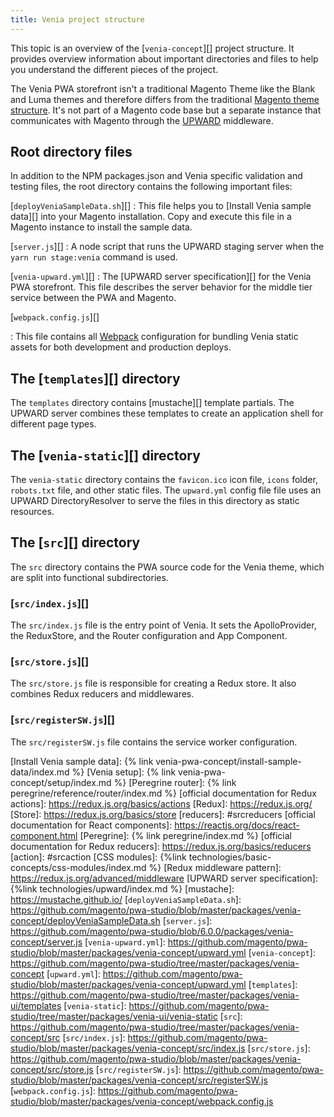 ```yaml
---
title: Venia project structure
---
```


This topic is an overview of the [`venia-concept`][] project structure.
It provides overview information about important directories and files to help you understand the different pieces of the project.

The Venia PWA storefront isn't a traditional Magento Theme like the Blank and Luma themes and therefore differs from the traditional [Magento theme structure][].
It's not part of a Magento code base but a separate instance that communicates with Magento through the [UPWARD][] middleware.

## Root directory files

In addition to the NPM packages.json and Venia specific validation and testing files, the root directory contains the following important files:

[`deployVeniaSampleData.sh`][]
: This file helps you to [Install Venia sample data][] into your Magento installation.
  Copy and execute this file in a Magento instance to install the sample data.

[`server.js`][]
: A node script that runs the UPWARD staging server when the `yarn run stage:venia` command is used.

[`venia-upward.yml`][]
: The [UPWARD server specification][] for the Venia PWA storefront.
  This file describes the server behavior for the middle tier service between the PWA and Magento.

[`webpack.config.js`][]

: This file contains all [Webpack][] configuration for bundling Venia static assets for both development and production deploys.

## The [`templates`][] directory

The `templates` directory contains [mustache][] template partials.
The UPWARD server combines these templates to create an application shell for different page types.

## The [`venia-static`][] directory

The `venia-static` directory contains the `favicon.ico` icon file, `icons` folder, `robots.txt` file, and other static files. The `upward.yml` config file file uses an UPWARD DirectoryResolver to serve the files in this directory as static resources.

## The [`src`][] directory

The `src` directory contains the PWA source code for the Venia theme, which are split into functional subdirectories.

### [`src/index.js`][]

The `src/index.js` file is the entry point of Venia.
It sets the ApolloProvider, the ReduxStore, and the Router configuration and App Component.

### [`src/store.js`][]

The `src/store.js` file is responsible for creating a Redux store.
It also combines Redux reducers and middlewares.

### [`src/registerSW.js`][]

The `src/registerSW.js` file contains the service worker configuration.

[Magento theme structure]: https://devdocs.magento.com/guides/v2.3/frontend-dev-guide/themes/theme-structure.html
[UPWARD]: https://github.com/magento/pwa-studio/tree/master/packages/upward-spec
[Webpack]: https://webpack.js.org/
[Install Venia sample data]: {% link venia-pwa-concept/install-sample-data/index.md %}
[Venia setup]: {% link venia-pwa-concept/setup/index.md %}
[Peregrine router]: {% link peregrine/reference/router/index.md %}
[official documentation for Redux actions]: https://redux.js.org/basics/actions
[Redux]: https://redux.js.org/
[Store]: https://redux.js.org/basics/store
[reducers]: #srcreducers
[official documentation for React components]: https://reactjs.org/docs/react-component.html
[Peregrine]: {% link peregrine/index.md %}
[official documentation for Redux reducers]: https://redux.js.org/basics/reducers
[action]: #srcaction
[CSS modules]: {%link technologies/basic-concepts/css-modules/index.md %}
[Redux middleware pattern]: https://redux.js.org/advanced/middleware
[UPWARD server specification]: {%link technologies/upward/index.md %}
[mustache]: https://mustache.github.io/
[`deployVeniaSampleData.sh`]: https://github.com/magento/pwa-studio/blob/master/packages/venia-concept/deployVeniaSampleData.sh
[`server.js`]: https://github.com/magento/pwa-studio/blob/6.0.0/packages/venia-concept/server.js
[`venia-upward.yml`]: https://github.com/magento/pwa-studio/blob/master/packages/venia-concept/upward.yml
[`venia-concept`]: https://github.com/magento/pwa-studio/tree/master/packages/venia-concept
[`upward.yml`]: https://github.com/magento/pwa-studio/blob/master/packages/venia-concept/upward.yml
[`templates`]: https://github.com/magento/pwa-studio/tree/master/packages/venia-ui/templates
[`venia-static`]: https://github.com/magento/pwa-studio/tree/master/packages/venia-ui/venia-static
[`src`]: https://github.com/magento/pwa-studio/tree/master/packages/venia-concept/src
[`src/index.js`]: https://github.com/magento/pwa-studio/blob/master/packages/venia-concept/src/index.js
[`src/store.js`]: https://github.com/magento/pwa-studio/blob/master/packages/venia-concept/src/store.js
[`src/registerSW.js`]: https://github.com/magento/pwa-studio/blob/master/packages/venia-concept/src/registerSW.js
[`webpack.config.js`]: https://github.com/magento/pwa-studio/blob/master/packages/venia-concept/webpack.config.js
